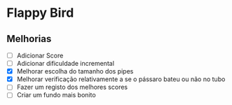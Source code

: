 # Flappy Bird

## Melhorias

 - [ ] Adicionar Score
 - [ ] Adicionar dificuldade incremental
 - [x] Melhorar escolha do tamanho dos pipes
 - [x] Melhorar verificação relativamente a se o pássaro bateu ou não no tubo
 - [ ] Fazer um registo dos melhores scores
 - [ ] Criar um fundo mais bonito
